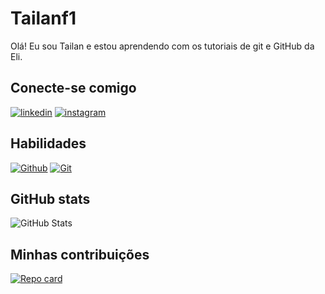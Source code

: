 # Tailanf1
Olá! Eu sou Tailan e estou aprendendo com os tutoriais de git e GitHub da Eli.
 ## Conecte-se comigo
[![linkedin](https://img.shields.io/badge/linkedIn-000?style=for-the-badge&logo=linkedin&color=0E76A8/)](https://www.linkedin.com/in/tailan-silva-aa04b1197/)
[![instagram](https://img.shields.io/badge/instagram-000?style=for-the-badge&logo=instagram&/)](https://www.instagram.com/tailan_romeu_)

## Habilidades
[![Github](https://img.shields.io/badge/github-000?style=for-the-badge&logo=github&c/)](https://github.com/tailanf1) 
[![Git](https://img.shields.io/badge/Git-000?style=for-the-badge&logo=git&/)](https://git-scm.com/doc)

## GitHub stats
![GitHub Stats](https://github-readme-stats.vercel.app/api?username=tailanf1&theme=transparent&bg_color=000&border_color=30A3DC&show_icons=true&icon_color=30A3DC&title_color=E94D5F&text_color=FFF)

## Minhas contribuições
[![Repo card](https://github-readme-stats.vercel.app/api/pin?username=tailanf1&repo=dio-lab-open-source&bg_color=000&border_color=fff&show_icons-true&icon_color=fff&title_color=fff&text_color=fff)](https://github.com/tailanf1/dio-lab-open-source)